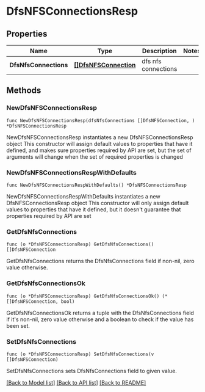 # DfsNFSConnectionsResp

## Properties

Name | Type | Description | Notes
------------ | ------------- | ------------- | -------------
**DfsNfsConnections** | [**[]DfsNFSConnection**](DfsNFSConnection.md) | dfs nfs connections | 

## Methods

### NewDfsNFSConnectionsResp

`func NewDfsNFSConnectionsResp(dfsNfsConnections []DfsNFSConnection, ) *DfsNFSConnectionsResp`

NewDfsNFSConnectionsResp instantiates a new DfsNFSConnectionsResp object
This constructor will assign default values to properties that have it defined,
and makes sure properties required by API are set, but the set of arguments
will change when the set of required properties is changed

### NewDfsNFSConnectionsRespWithDefaults

`func NewDfsNFSConnectionsRespWithDefaults() *DfsNFSConnectionsResp`

NewDfsNFSConnectionsRespWithDefaults instantiates a new DfsNFSConnectionsResp object
This constructor will only assign default values to properties that have it defined,
but it doesn't guarantee that properties required by API are set

### GetDfsNfsConnections

`func (o *DfsNFSConnectionsResp) GetDfsNfsConnections() []DfsNFSConnection`

GetDfsNfsConnections returns the DfsNfsConnections field if non-nil, zero value otherwise.

### GetDfsNfsConnectionsOk

`func (o *DfsNFSConnectionsResp) GetDfsNfsConnectionsOk() (*[]DfsNFSConnection, bool)`

GetDfsNfsConnectionsOk returns a tuple with the DfsNfsConnections field if it's non-nil, zero value otherwise
and a boolean to check if the value has been set.

### SetDfsNfsConnections

`func (o *DfsNFSConnectionsResp) SetDfsNfsConnections(v []DfsNFSConnection)`

SetDfsNfsConnections sets DfsNfsConnections field to given value.



[[Back to Model list]](../README.md#documentation-for-models) [[Back to API list]](../README.md#documentation-for-api-endpoints) [[Back to README]](../README.md)


